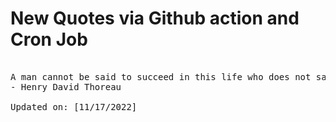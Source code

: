 # New Quotes via Github action and Cron Job

<pre>
<!-- #quote -->
A man cannot be said to succeed in this life who does not satisfy one friend.
- Henry David Thoreau

Updated on: [11/17/2022]
<!-- #quoteEnd -->
</pre>
